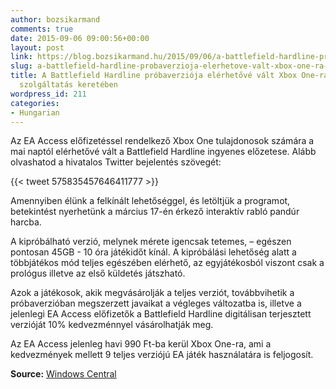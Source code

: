 ```yaml
---
author: bozsikarmand
comments: true
date: 2015-09-06 09:00:56+00:00
layout: post
link: https://blog.bozsikarmand.hu/2015/09/06/a-battlefield-hardline-probaverzioja-elerhetove-valt-xbox-one-ra-az-ea-access-szolgaltatas-kereteben/
slug: a-battlefield-hardline-probaverzioja-elerhetove-valt-xbox-one-ra-az-ea-access-szolgaltatas-kereteben
title: A Battlefield Hardline próbaverziója elérhetővé vált Xbox One-ra, az EA Access
  szolgáltatás keretében
wordpress_id: 211
categories:
- Hungarian
---
```


Az EA Access előfizetéssel rendelkező Xbox One tulajdonosok számára a mai naptól elérhetővé vált a Battlefield Hardline ingyenes előzetese. Alább olvashatod a hivatalos Twitter bejelentés szövegét:


{{< tweet 575835457646411777 >}}


Amennyiben élünk a felkínált lehetőséggel, és letöltjük a programot, betekintést nyerhetünk a március 17-én érkező interaktív rabló pandúr harcba.

A kipróbálható verzió, melynek mérete igencsak tetemes, – egészen pontosan 45GB - 10 óra játékidőt kínál. A kipróbálási lehetőség alatt a többjátékos mód teljes egészében elérhető, az egyjátékosból viszont csak a prológus illetve az első küldetés játszható.

Azok a játékosok, akik megvásárolják a teljes verziót, továbbvihetik a próbaverzióban megszerzett javaikat a végleges változatba is, illetve a jelenlegi EA Access előfizetők a Battlefield Hardline digitálisan terjesztett verzióját 10% kedvezménnyel vásárolhatják meg.

Az EA Access jelenleg havi 990 Ft-ba kerül Xbox One-ra, ami a kedvezmények mellett 9 teljes verziójú EA játék használatára is feljogosít.

__Source:__ [Windows Central](http://www.windowscentral.com/ea-access-xbox-one-download-battlefield-hardline-trial)